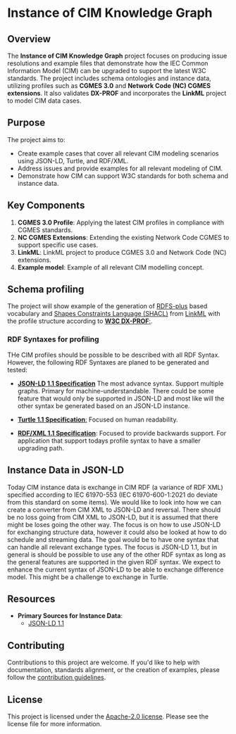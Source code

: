 # Instance of CIM Knowledge Graph

## Overview

The **Instance of CIM Knowledge Graph** project focuses on producing issue resolutions and example files that demonstrate how the IEC Common Information Model (CIM) can be upgraded to support the latest W3C standards. The project includes schema ontologies and instance data, utilizing profiles such as **CGMES 3.0** and **Network Code (NC) CGMES extensions**. It also validates **DX-PROF** and incorporates the **LinkML** project to model CIM data cases.

## Purpose

The project aims to:
- Create example cases that cover all relevant CIM modeling scenarios using JSON-LD, Turtle, and RDF/XML.
- Address issues and provide examples for all relevant modeling of CIM.
- Demonstrate how CIM can support W3C standards for both schema and instance data.


## Key Components

1. **CGMES 3.0 Profile**: Applying the latest CIM profiles in compliance with CGMES standards.
2. **NC CGMES Extensions**: Extending the existing Network Code CGMES to support specific use cases.
3. **LinkML**: LinkML project to produce CGMES 3.0 and Network Code (NC) extensions.
4. **Example model**: Example of all relevant CIM modelling concept.


## Schema profiling

The project will show example of the generation of [RDFS-plus](http://mlwiki.org/index.php/RDFS-Plus) based vocabulary and [Shapes Constraints Language (SHACL)](https://www.w3.org/TR/shacl/) from [LinkML](https://linkml.io/) with the profile structure according to [**W3C DX-PROF**:](https://www.w3.org/TR/dx-prof/).

### RDF Syntaxes for profiling

THe CIM profiles should be possible to be described with all RDF Syntax. However, the following RDF Syntaxes are planed to be generated and tested:

- [**JSON-LD 1.1 Specification**](https://www.w3.org/TR/json-ld11/) The most advance syntax. Support multiple graphs. Primary for machine-understandable. There could be some feature that would only be supported in JSON-LD and most like will the other syntax be generated based on an JSON-LD instance.
  
- [**Turtle 1.1 Specification**:](https://www.w3.org/TR/turtle/) Focused on human readability.

- [**RDF/XML 1.1 Specification**](https://www.w3.org/TR/rdf-syntax-grammar/): Focused to provide backwards support. For application that support todays profile syntax to have a smaller upgrading path.

## Instance Data in JSON-LD

Today CIM instance data is exchange in CIM RDF (a variance of RDF XML) specified according to IEC 61970-553 (IEC 61970-600-1:2021 do deviate from this standard on some items). We would like to look into how we can create a converter from CIM XML to JSON-LD and reversal. There should be no loss going from CIM XML to JSON-LD, but it is assumed that there might be loses going the other way.
The focus is on how to use JSON-LD for exchanging structure data, however it could also be looked at how to do schedule and streaming data. The goal would be to have one syntax that can handle all relevant exchange types. The focus is JSON-LD 1.1, but in general is should be possible to use any of the other RDF syntax as long as the general features are supported in the given RDF syntax. We expect to enhance the current syntax of JSON-LD to be able to exchange difference model. This might be a challenge to exchange in Turtle. 


## Resources

- **Primary Sources for Instance Data**: 
  - [JSON-LD 1.1](https://www.w3.org/TR/json-ld11/)
 

## Contributing

Contributions to this project are welcome. If you'd like to help with documentation, standards alignment, or the creation of examples, please follow the [contribution guidelines](CONTRIBUTING.md).

## License

This project is licensed under the [Apache-2.0 license](LICENSE). Please see the license file for more information.

